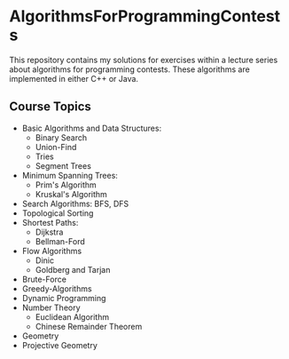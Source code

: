 # AlgorithmsForProgrammingContests

This repository contains my solutions for exercises within a lecture series about algorithms for programming contests. These algorithms are implemented in either C++ or Java. 

## Course Topics
* Basic Algorithms and Data Structures:
  * Binary Search
  * Union-Find
  * Tries
  * Segment Trees
* Minimum Spanning Trees:
  * Prim's Algorithm
  * Kruskal's Algorithm
* Search Algorithms: BFS, DFS
* Topological Sorting
* Shortest Paths:
  * Dijkstra
  * Bellman-Ford
* Flow Algorithms
  * Dinic
  * Goldberg and Tarjan
* Brute-Force
* Greedy-Algorithms
* Dynamic Programming
* Number Theory
  * Euclidean Algorithm
  * Chinese Remainder Theorem
* Geometry
* Projective Geometry
